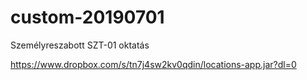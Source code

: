# custom-20190701
Személyreszabott SZT-01 oktatás

https://www.dropbox.com/s/tn7j4sw2kv0qdin/locations-app.jar?dl=0
